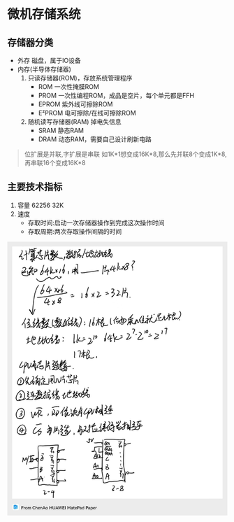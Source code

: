 # 微机存储系统
## 存储器分类
* 外存
磁盘，属于IO设备
* 内存(半导体存储器)
  1. 只读存储器(ROM)，存放系统管理程序
     * ROM 一次性掩膜ROM 
     * PROM 一次性编程ROM，成品是空片，每个单元都是FFH
     * EPROM 紫外线可擦除ROM
     * E²PROM 电可擦除/在线可擦除ROM
  2. 随机读写存储器(RAM)
     掉电失信息
     * SRAM 静态RAM
     * DRAM 动态RAM，需要自己设计刷新电路
> 位扩展是并联,字扩展是串联
> 如1K\*1想变成16K\*8,那么先并联8个变成1K\*8,再串联16个变成16K\*8
## 主要技术指标
1. 容量
   62256 32K
2. 速度
   * 存取时间:启动一次存储器操作到完成这次操作时间
   * 存取周期:两次存取操作间隔的时间

![](picture/存储器.jpg)